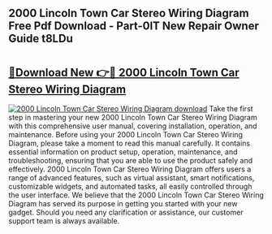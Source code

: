 ## 2000 Lincoln Town Car Stereo Wiring Diagram Free Pdf Download - Part-0lT New Repair Owner Guide t8LDu

# <h2><a href="http://dfjdps.blite.top/?on=2000+Lincoln+Town+Car+Stereo+Wiring+Diagram">🔗Download New 👉🔴 2000 Lincoln Town Car Stereo Wiring Diagram</a></h2>

[![2000 Lincoln Town Car Stereo Wiring Diagram download](https://i.imgur.com/lujVjoI.png)](http://dfjdps.blite.top/?on=2000+Lincoln+Town+Car+Stereo+Wiring+Diagram)
Take the first step in mastering your new 2000 Lincoln Town Car Stereo Wiring Diagram with this comprehensive user manual, covering installation, operation, and maintenance. Before using your 2000 Lincoln Town Car Stereo Wiring Diagram, please take a moment to read this manual carefully. It contains essential information on product setup, operation, maintenance, and troubleshooting, ensuring that you are able to use the product safely and effectively. 2000 Lincoln Town Car Stereo Wiring Diagram offers users a range of advanced features, such as virtual assistant, smart notifications, customizable widgets, and automated tasks, all easily controlled through the user interface. We believe that the 2000 Lincoln Town Car Stereo Wiring Diagram has served its purpose in getting you started with your new gadget. Should you need any clarification or assistance, our customer support team is always available.
